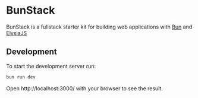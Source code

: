 # BunStack

BunStack is a fullstack starter kit for building web applications with [Bun](https://bun.sh) and [ElysiaJS](https://elysiajs.com)

## Development

To start the development server run:

```bash
bun run dev
```

Open http://localhost:3000/ with your browser to see the result.
